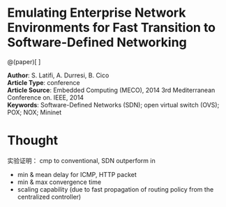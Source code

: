 

# Emulating Enterprise Network Environments for Fast Transition to Software-Defined Networking

@(paper)[  ]

**Author**: S. Latifi, A. Durresi, B. Cico             
**Article Type**: conference                   
**Article Source**: Embedded Computing (MECO), 2014 3rd Mediterranean Conference on. IEEE, 2014                      
**Keywords**: Software-Defined Networks (SDN); open virtual switch (OVS); POX; NOX; Mininet 



# Thought
实验证明：
cmp to conventional, SDN outperform in
+ min & mean delay for ICMP, HTTP packet 
+ min & max convergence time 
+ scaling capability (due to fast propagation of routing policy from the centralized controller)





